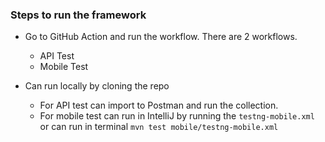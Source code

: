 
### Steps to run the framework 

* Go to GitHub Action and run the workflow. There are 2 workflows.
   *  API Test
   *  Mobile Test

  
* Can run locally by cloning the repo
   *  For API test can import to Postman and run the collection.
   *  For mobile test can run in IntelliJ by running the `testng-mobile.xml` or can run in terminal `mvn test mobile/testng-mobile.xml` 
    

